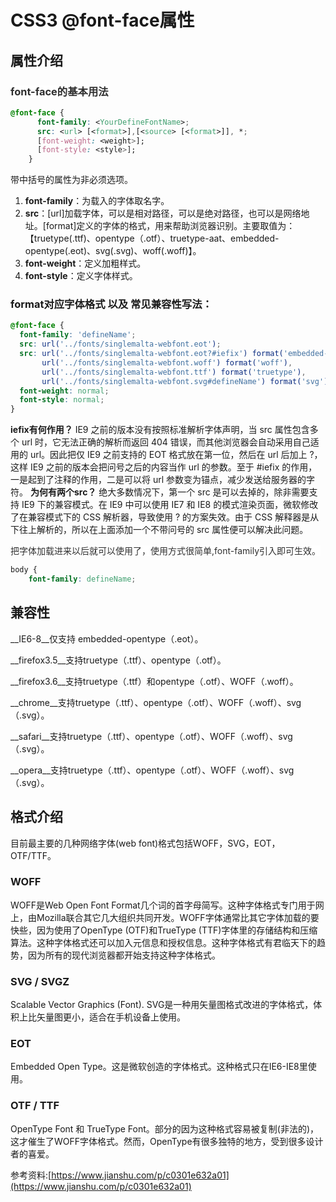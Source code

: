 # CSS3 @font-face属性

## <a name="iay0qw"></a>属性介绍
### <a name="pz5yun"></a><span data-type="color" style="color:rgb(47, 47, 47)"><span data-type="background" style="background-color:rgb(255, 255, 255)">font-face的基本用法</span></span>
```css
@font-face {
      font-family: <YourDefineFontName>;
      src: <url> [<format>],[<source> [<format>]], *;
      [font-weight: <weight>];
      [font-style: <style>];
    }
```
带中括号的属性为非必须选项。
1. __font-family__：为载入的字体取名字。
2. __src__：[url]加载字体，可以是相对路径，可以是绝对路径，也可以是网络地址。[format]定义的字体的格式，用来帮助浏览器识别。主要取值为：【truetype(.ttf)、opentype（.otf）、truetype-aat、embedded-opentype(.eot)、svg(.svg)、woff(.woff)】。
3. __font-weight__：定义加粗样式。
4. __font-style__：定义字体样式。
### <a name="wzlbig"></a>format对应字体格式 以及 常见兼容性写法：
```css
@font-face {
  font-family: 'defineName';
  src: url('../fonts/singlemalta-webfont.eot');
  src: url('../fonts/singlemalta-webfont.eot?#iefix') format('embedded-opentype'),
       url('../fonts/singlemalta-webfont.woff') format('woff'),
       url('../fonts/singlemalta-webfont.ttf') format('truetype'),
       url('../fonts/singlemalta-webfont.svg#defineName') format('svg');
  font-weight: normal;
  font-style: normal;
}
```
__iefix有何作用？__
IE9 之前的版本没有按照标准解析字体声明，当 src 属性包含多个 url 时，它无法正确的解析而返回 404 错误，而其他浏览器会自动采用自己适用的 url。因此把仅 IE9 之前支持的 EOT 格式放在第一位，然后在 url 后加上 ?，这样 IE9 之前的版本会把问号之后的内容当作 url 的参数。至于 #iefix 的作用，一是起到了注释的作用，二是可以将 url 参数变为锚点，减少发送给服务器的字符。
__为何有两个src？__
绝大多数情况下，第一个 src 是可以去掉的，除非需要支持 IE9 下的兼容模式。在 IE9 中可以使用 IE7 和 IE8 的模式渲染页面，微软修改了在兼容模式下的 CSS 解析器，导致使用 ? 的方案失效。由于 CSS 解释器是从下往上解析的，所以在上面添加一个不带问号的 src 属性便可以解决此问题。

<span data-type="color" style="color:rgb(47, 47, 47)"><span data-type="background" style="background-color:rgb(255, 255, 255)">把字体加载进来以后就可以使用了，使用方式很简单,font-family引入即可生效。</span></span>
```css
body {
    font-family: defineName;
```
## <a name="ilkkgy"></a>兼容性
__IE6-8__仅支持 embedded-opentype（.eot）。

__firefox3.5__支持truetype（.ttf）、opentype（.otf）。

__firefox3.6__支持truetype（.ttf）和opentype（.otf）、WOFF（.woff）。

__chrome__支持truetype（.ttf）、opentype（.otf）、WOFF（.woff）、svg（.svg）。

__safari__支持truetype（.ttf）、opentype（.otf）、WOFF（.woff）、svg（.svg）。

__opera__支持truetype（.ttf）、opentype（.otf）、WOFF（.woff）、svg（.svg）。

## <a name="ebmsrw"></a>格式介绍
目前最主要的几种网络字体(web font)格式包括WOFF，SVG，EOT，OTF/TTF。
### <a name="p6fesf"></a>WOFF

WOFF是Web Open Font Format几个词的首字母简写。这种字体格式专门用于网上，由Mozilla联合其它几大组织共同开发。WOFF字体通常比其它字体加载的要快些，因为使用了OpenType (OTF)和TrueType (TTF)字体里的存储结构和压缩算法。这种字体格式还可以加入元信息和授权信息。这种字体格式有君临天下的趋势，因为所有的现代浏览器都开始支持这种字体格式。

### <a name="k678cg"></a>SVG / SVGZ

Scalable Vector Graphics (Font). SVG是一种用矢量图格式改进的字体格式，体积上比矢量图更小，适合在手机设备上使用。

### <a name="774bot"></a>EOT

Embedded Open Type。这是微软创造的字体格式。这种格式只在IE6-IE8里使用。

### <a name="x9skof"></a>OTF / TTF

OpenType Font 和 TrueType Font。部分的因为这种格式容易被复制(非法的)，这才催生了WOFF字体格式。然而，OpenType有很多独特的地方，受到很多设计者的喜爱。

参考资料:[https://www.jianshu.com/p/c0301e632a01](https://www.jianshu.com/p/c0301e632a01)
